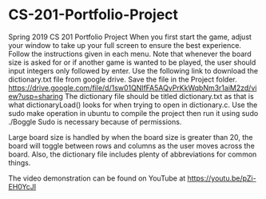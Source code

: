 # CS-201-Portfolio-Project
Spring 2019 CS 201 Portfolio Project
When you first start the game, adjust your window to take up your full screen to ensure the best experience.
Follow the instructions given in each menu.
Note that whenever the board size is asked for or if another game is wanted to be played, the user should input integers only followed by enter.
Use the following link to download the dictionary.txt file from google drive. Save the file in the Project folder.
https://drive.google.com/file/d/1sw01QNlfFA5AQvPrKkWqbNm3r1aiM2zd/view?usp=sharing
The dictionary file should be titled dictionary.txt as that is what dictionaryLoad() looks for when trying to open in dictionary.c.
Use the sudo make operation in ubuntu to compile the project then run it using sudo ./Boggle
Sudo is necessary because of permissions.

Large board size is handled by when the board size is greater than 20, the board will toggle between rows and columns as the user moves across the board.
Also, the dictionary file includes plenty of abbreviations for common things.

The video demonstration can be found on YouTube at https://youtu.be/pZi-EH0YcJI

